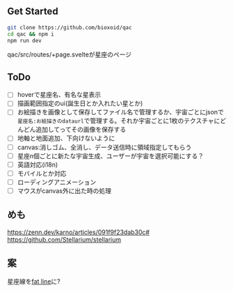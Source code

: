 ## Get Started
```zsh
git clone https://github.com/bioxoid/qac
cd qac && npm i
npm run dev
```
qac/src/routes/+page.svelteが星座のページ

## ToDo
- [ ] hoverで星座名、有名な星表示
- [ ] 描画範囲指定のui(誕生日とか入れたい星とか)
- [ ] お絵描きを画像として保存してファイル名で管理するか、宇宙ごとにjsonで`星座名:お絵描きのdataurl`で管理する。それか宇宙ごとに1枚のテクスチャにどんどん追加してってその画像を保存する
- [ ] 地軸と地面追加、下向けないように
- [ ] canvas:消しゴム、全消し、データ送信時に領域指定してもらう
- [ ] 星座n個ごとに新たな宇宙生成、ユーザーが宇宙を選択可能にする？
- [ ] 英語対応(i18n)
- [ ] モバイルとか対応
- [ ] ローディングアニメーション
- [ ] マウスがcanvas外に出た時の処理

## めも
<https://zenn.dev/karno/articles/091f9f23dab30c#>  
<https://github.com/Stellarium/stellarium>

## 案
星座線を[fat line](https://github.com/mrdoob/three.js/blob/master/examples/webgl_lines_fat.html)に?